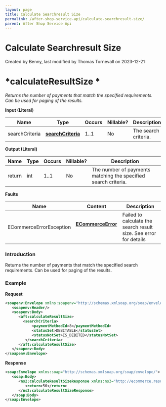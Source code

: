 ```yaml
---
layout: page
title: Calculate Searchresult Size
permalink: /after-shop-service-api/calculate-searchresult-size/
parent: After Shop Service Api
---
```



# Calculate Searchresult Size 
Created by Benny, last modified by Thomas Tornevall on 2023-12-21
# *calculateResultSize *  
*Returns the number of payments that match the specified requirements.
Can be used for paging of the results.*

**Input (Literal)**

| Name            | Type                                 | Occurs | Nillable? | Description          |
|-----------------|--------------------------------------|--------|-----------|----------------------|
| searchCriteria  | **[searchCriteria](searchcriteria)** | 1..1   | No        | The search criteria. |

**Output (Literal)**

| Name    | Type | Occurs | Nillable? | Description                                                    |
|---------|------|--------|-----------|----------------------------------------------------------------|
| return  | int  | 1..1   | No        | The number of payments matching the specified search criteria. |

**Faults**

| Name                     | Content                                  | Description                                                       |
|--------------------------|------------------------------------------|-------------------------------------------------------------------|
| ECommerceErrorException  | **[ECommerceError](ecommerceerror)**     | Failed to calculate the search result size. See error for details |

### Introduction
Returns the number of payments that match the specified search
requirements. Can be used for paging of the results.

### Example
**Request**
```xml
<soapenv:Envelope xmlns:soapenv="http://schemas.xmlsoap.org/soap/envelope/" xmlns:aft="http://ecommerce.resurs.com/v4/msg/aftershopflow">
   <soapenv:Header/>
   <soapenv:Body>
      <aft:calculateResultSize>
        <searchCriteria>
            <paymentMethodId>8</paymentMethodId>
            <statusSet>DEBITABLE</statusSet>
            <statusNotSet>IS_DEBITED</statusNotSet>
         </searchCriteria>
      </aft:calculateResultSize>
   </soapenv:Body>
</soapenv:Envelope>
```
**Response**
```xml
<soap:Envelope xmlns:soap="http://schemas.xmlsoap.org/soap/envelope/">
   <soap:Body>
      <ns2:calculateResultSizeResponse xmlns:ns3="http://ecommerce.resurs.com/v4/msg/exception" xmlns:ns2="http://ecommerce.resurs.com/v4/msg/aftershopflow">
         <return>56</return>
      </ns2:calculateResultSizeResponse>
   </soap:Body>
</soap:Envelope>
```
